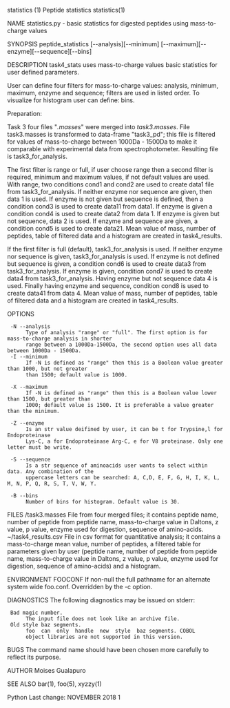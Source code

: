 statistics (1) Peptide statistics statistics(1)

NAME
statistics.py - basic statistics for digested peptides using mass-to-charge values

SYNOPSIS
peptide_statistics [--analysis][--minimum] [--maximum][--enzyme][--sequence][--bins]

DESCRIPTION
task4_stats uses mass-to-charge values basic statistics for user defined parameters.

User can define four filters for mass-to-charge values: analysis, minimum, maximum, enzyme and sequence; filters are used in listed order. To visualize for histogram user can define: bins.

Preparation: 

Task 3 four files "*.masses*" were merged into *task3.masses*.
File task3.masses is transformed to data-frame "task3_pd"; this file is filtered for values of mass-to-charge between 1000Da - 1500Da to make it comparable with experimental data from spectrophotometer. Resulting file is task3_for_analysis.

The first filter is range or full, if user choose range then a second filter is required, minimum and maximum values, if not default values are used. With range, two conditions cond1 and cond2 are used to create data1 file from task3_for_analysis. If neither enzyme nor sequence are given, then data 1 is used. If enzyme is not given but sequence is defined, then a condition cond3 is used to create data11 from data1. If enzyme is given a condition cond4 is used to create data2 from data 1. If enzyme is given but not sequence, data 2 is used. If enzyme and sequence are given, a condition cond5 is used to create data21. Mean value of mass, number of peptides, table of filtered data and a histogram are created in task4_results.

If the first filter is full (default), task3_for_analysis is used. If neither enzyme nor sequence is given, task3_for_analysis is used. If enzyme is not defined but sequence is given, a condition cond6 is used to create data3 from task3_for_analysis. If enzyme is given, condition cond7 is used to create data4 from task3_for_analysis. Having enzyme but not sequence data 4 is used. Finally having enzyme and sequence, condition cond8 is used to create data41 from data 4. Mean value of mass, number of peptides, table of filtered data and a histogram are created in task4_results.

OPTIONS

     -N --analysis
          Type of analysis "range" or "full". The first option is for mass-to-charge analysis in shorter
          range between a 1000Da-1500Da, the second option uses all data between 1000Da - 1500Da.
     -I --minimum
          If -N is defined as "range" then this is a Boolean value greater than 1000, but not greater
          than 1500; default value is 1000.

     -X --maximum
          If -N is defined as "range" then this is a Boolean value lower than 1500, but greater than
          1000; default value is 1500. It is preferable a value greater than the minimum.

     -Z --enzyme
          Is an str value deifined by user, it can be t for Trypsine,l for Endoproteinase
          Lys-C, a for Endoproteinase Arg-C, e for V8 proteinase. Only one letter must be write.

     -S --sequence
          Is a str sequence of aminoacids user wants to select within data. Any combination of the
          uppercase letters can be searched: A, C,D, E, F, G, H, I, K, L, M, N, P, Q, R, S, T, V, W, Y.

     -B --bins
          Number of bins for histogram. Default value is 30.

FILES
/task3.masses
File from four merged files; it contains peptide name, number of peptide from peptide name, mass-to-charge value in Daltons, z value, p value, enzyme used for digestion, sequence of amino-acids.
~/task4_results.csv
File in csv format for quantitative analysis; it contains a mass-to-charge mean value, number of peptides, a filtered table for parameters given by user (peptide name, number of peptide from peptide name, mass-to-charge value in Daltons, z value, p value, enzyme used for digestion, sequence of amino-acids) and a histogram.

ENVIRONMENT
FOOCONF
If non-null the full pathname for an alternate system
wide foo.conf. Overridden by the -c option.

DIAGNOSTICS
The following diagnostics may be issued on stderr:

     Bad magic number.
          The input file does not look like an archive file.
     Old style baz segments.
          foo  can  only  handle  new  style  baz segments. COBOL
          object libraries are not supported in this version.

BUGS
The command name should have been chosen more carefully to
reflect its purpose.

AUTHOR
Moises Gualapuro <gualapuro dot moises at gmail dot com>

SEE ALSO
bar(1), foo(5), xyzzy(1)

Python Last change: NOVEMBER 2018 1
